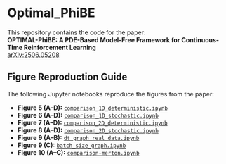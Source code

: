 # Optimal_PhiBE

This repository contains the code for the paper:  
**OPTIMAL-PhiBE: A PDE-Based Model-Free Framework for Continuous-Time Reinforcement Learning**  
[arXiv:2506.05208](https://arxiv.org/abs/2506.05208)

## Figure Reproduction Guide

The following Jupyter notebooks reproduce the figures from the paper:

- **Figure 5 (A–D):** [`comparison_1D_deterministic.ipynb`](comparison_1D_deterministic.ipynb)
- **Figure 6 (A–D):** [`comparison_1D_stochastic.ipynb`](comparison_1D_stochastic.ipynb)
- **Figure 7 (A–D):** [`comparison_2D_deterministic.ipynb`](comparison_2D_deterministic.ipynb)
- **Figure 8 (A–D):** [`comparison_2D_stochastic.ipynb`](comparison_2D_stochastic.ipynb)
- **Figure 9 (A–B):** [`dt_graph_real_data.ipynb`](dt_graph_real_data.ipynb)
- **Figure 9 (C):** [`batch_size_graph.ipynb`](batch_size_graph.ipynb)
- **Figure 10 (A–C):** [`comparison-merton.ipynb`](comparison-merton.ipynb)
